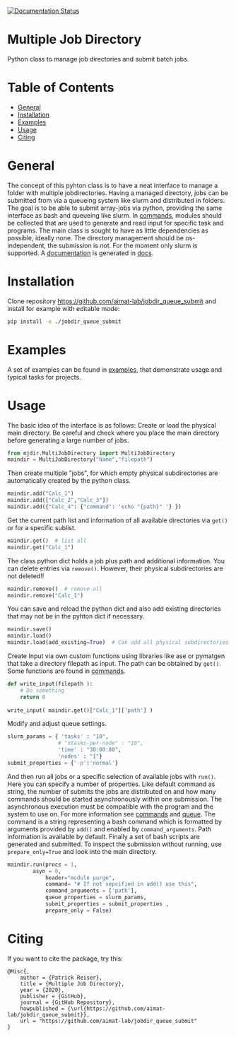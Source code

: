 [![Documentation Status](https://readthedocs.org/projects/mjdir/badge/?version=latest)](https://mjdir.readthedocs.io/en/latest/?badge=latest)

# Multiple Job Directory

Python class to manage job directories and submit batch jobs.

# Table of Contents
* [General](#general)
* [Installation](#installation)
* [Examples](#examples)
* [Usage](#usage)
* [Citing](#citing)
 

<a name="general"></a>
# General
The concept of this pyhton class is to have a neat interface to manage a folder with multiple jobdirectories.
Having a managed directory, jobs can be submitted from via a queueing system like slurm and distributed in folders.
The goal is to be able to submit array-jobs via python, providing the same interface as bash and queueing like slurm.
In [commands](mjdir/commands), modules should be collected that are used to generate and read input for specific task and programs.
The main class is sought to have as little dependencies as possible, ideally none.
The directory management should be os-independent, the submission is not. For the moment only slurm is supported. 
A [documentation](https://mjdir.readthedocs.io/en/latest/) is generated in [docs](docs).

<a name="installation"></a>
# Installation

Clone repository https://github.com/aimat-lab/jobdir_queue_submit and install for example with editable mode:

```bash
pip install -e ./jobdir_queue_submit
```

<a name="examples"></a>
# Examples

A set of examples can be found in [examples](examples), that demonstrate usage and typical tasks for projects.

<a name="usage"></a>
# Usage

The basic idea of the interface is as follows: Create or load the physical main directory. Be careful and check where you place the main directory before generating a large number of jobs.

```python
from mjdir.MultiJobDirectory import MultiJobDirectory
maindir = MultiJobDirectory("Name","filepath")
```
Then create multiple "jobs", for which empty physical subdirectories are automatically created by the python class.

```python
maindir.add("Calc_1")
maindir.add(["Calc_2","Calc_3"])
maindir.add({"Calc_4": {"command": 'echo "{path}" '} })
```
Get the current path list and information of all available directories via `get()` or for a specific sublist.

```python
maindir.get()  # list all
maindir.get("Calc_1")
```
The class python dict holds a job plus path and additional information. You can delete entries via `remove()`. However, their physical subdirectories are not deleted!!

```python
maindir.remove()  # remove all
maindir.remove("Calc_1")
```
You can save and reload the python dict and also add existing directories that may not be in the pyhton dict if necessary.

```python
maindir.save() 
maindir.load()
maindir.load(add_existing=True)  # Can add all physical subdirectories without information
```
Create Input via own custom functions using libraries like ase or pymatgen that take a directory filepath as input.
The path can be obtained by `get()`. Some functions are found in [commands](mjdir/commands).

```python
def write_input(filepath ):
    # Do something
    return 0
	
write_input( maindir.get()["Calc_1"]['path'] )
```
Modify and adjust queue settings. 
```python
slurm_params = { 'tasks' : "10",
                # "ntasks-per-node" : "10",
                'time' : "30:00:00",
                'nodes' : "1"}
submit_properties = {'-p':'normal'}
```

And then run all jobs or a specific selection of available jobs with `run()`. Here you can specify a number of properties. Like default command as string, the number of submits the jobs are distributed on and how many commands should be started asynchronously within one submission. The asynchronous execution must be compatible with the program and the system to use on. For more information see [commands](mjdir/commands) and [queue](mjdir/queue). The command is a string representing a bash command which is formatted by arguments provided by `add()` and enabled by `command_arguments`. Path information is available by default. Finally a set of bash scripts are generated and submitted. To inspect the submission without running, use `prepare_only=True` and look into the main directory. 

```python
maindir.run(procs = 1,
	    asyn = 0,
            header="module purge",
            command= "# If not sepcified in add() use this",
            command_arguments = ['path'],
            queue_properties = slurm_params,
            submit_properties = submit_properties ,
            prepare_only = False)
```

<a name="citing"></a>
# Citing

If you want to cite the package, try this:

```
@Misc{,
    author = {Patrick Reiser},
    title = {Multiple Job Directory},
    year = {2020},
    publisher = {GitHub},
    journal = {GitHub Repository},
    howpublished = {\url{https://github.com/aimat-lab/jobdir_queue_submit}},
    url = "https://github.com/aimat-lab/jobdir_queue_submit"
}
```
